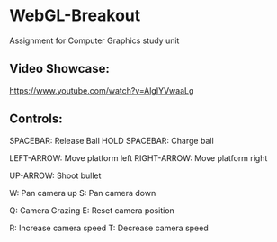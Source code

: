 # WebGL-Breakout

Assignment for Computer Graphics study unit

## Video Showcase:

https://www.youtube.com/watch?v=AlgIYVwaaLg

## Controls:

SPACEBAR: Release Ball
HOLD SPACEBAR: Charge ball

LEFT-ARROW: Move platform left
RIGHT-ARROW: Move platform right

UP-ARROW: Shoot bullet

W: Pan camera up
S: Pan camera down

Q: Camera Grazing
E: Reset camera position

R: Increase camera speed
T: Decrease camera speed
